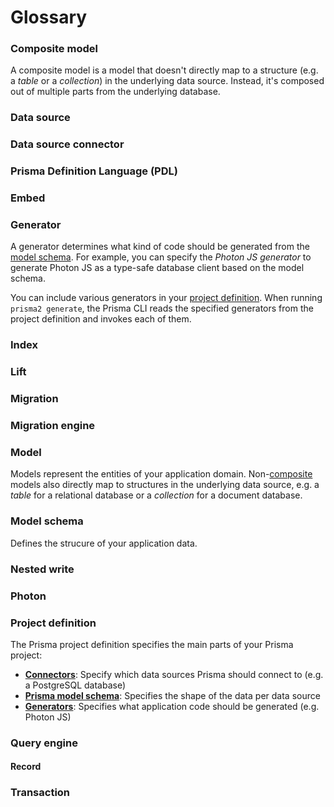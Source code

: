 # Glossary

### Composite model

A composite model is a model that doesn't directly map to a structure (e.g. a _table_ or a _collection_) in the underlying data source. Instead, it's composed out of multiple parts from the underlying database.

### Data source



### Data source connector

### Prisma Definition Language (PDL)

### Embed

### Generator

A generator determines what kind of code should be generated from the [model schema](#model-schema). For example, you can specify the _Photon JS generator_ to generate Photon JS as a type-safe database client based on the model schema.

You can include various generators in your [project definition](#project-definition). When running `prisma2 generate`, the Prisma CLI reads the specified generators from the project definition and invokes each of them.

### Index

### Lift

### Migration

### Migration engine

### Model

Models represent the entities of your application domain. Non-[composite](#composite-model) models also directly map to structures in the underlying data source, e.g. a _table_ for a relational database or a _collection_ for a document database.

### Model schema

Defines the strucure of your application data.

### Nested write

### Photon

### Project definition

The Prisma project definition specifies the main parts of your Prisma project:

- [**Connectors**](#data-source-connector): Specify which data sources Prisma should connect to (e.g. a PostgreSQL database)
- [**Prisma model schema**](#prisma-model-schema): Specifies the shape of the data per data source
- [**Generators**](#generator): Specifies what application code should be generated (e.g. Photon JS)

### Query engine

#### Record

### Transaction